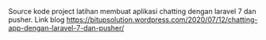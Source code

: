 Source kode project latihan membuat aplikasi chatting dengan laravel 7 dan pusher.
Link blog https://bitupsolution.wordpress.com/2020/07/12/chatting-app-dengan-laravel-7-dan-pusher/
